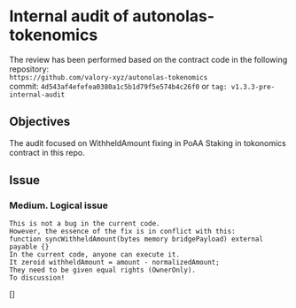 # Internal audit of autonolas-tokenomics
The review has been performed based on the contract code in the following repository:<br>
`https://github.com/valory-xyz/autonolas-tokenomics` <br>
commit: `4d543af4efefea0380a1c5b1d79f5e574b4c26f0` or `tag: v1.3.3-pre-internal-audit`<br> 

## Objectives
The audit focused on WithheldAmount fixing in PoAA Staking in tokonomics contract in this repo.

## Issue
### Medium. Logical issue
```
This is not a bug in the current code.
However, the essence of the fix is ​​in conflict with this: 
function syncWithheldAmount(bytes memory bridgePayload) external payable {}
In the current code, anyone can execute it.
It zeroid withheldAmount = amount - normalizedAmount;
They need to be given equal rights (OwnerOnly).
To discussion!
```
[] 
